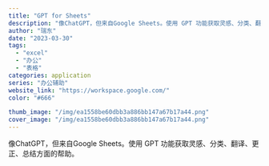 ```yaml
---
title: "GPT for Sheets"
description: "像ChatGPT，但来自Google Sheets。使用 GPT 功能获取灵感、分类、翻译、更正、总结方面的帮助。"
author: "瑞东"
date: "2023-03-30"
tags:
  - "excel"
  - "办公"
  - "表格"
categories: application
series: "办公辅助"
website_link: "https://workspace.google.com/"
color: "#666"

thumb_image: "/img/ea1558be60dbb3a886bb147a67b17a44.png"
cover_image: "/img/ea1558be60dbb3a886bb147a67b17a44.png"
---
```


像ChatGPT，但来自Google Sheets。使用 GPT 功能获取灵感、分类、翻译、更正、总结方面的帮助。